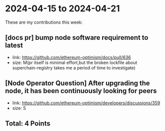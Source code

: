 # 2024-04-15 to 2024-04-21

These are my contributions this week:

## [docs pr] bump node software requirement to latest

- link: https://github.com/ethereum-optimism/docs/pull/636
- size: M(pr itself is minimal effort,but the broken lockfile about superchain-registry takes me a period of time to investigate)

## [Node Operator Question] After upgrading the node, it has been continuously looking for peers

- link: https://github.com/ethereum-optimism/developers/discussions/359
- size: S

## Total: 4 Points